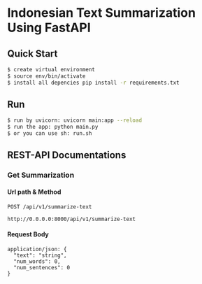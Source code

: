 # Indonesian Text Summarization Using FastAPI

## Quick Start

```sh
$ create virtual environment
$ source env/bin/activate
$ install all depencies pip install -r requirements.txt
```

## Run

```sh
$ run by uvicorn: uvicorn main:app --reload
$ run the app: python main.py
$ or you can use sh: run.sh
```

## REST-API Documentations

### Get Summarization
#### Url path & Method

`POST /api/v1/summarize-text`

    http://0.0.0.0:8000/api/v1/summarize-text

#### Request Body

    application/json: {
      "text": "string",
      "num_words": 0,
      "num_sentences": 0
    }

